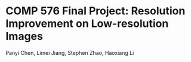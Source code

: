 # COMP 576 Final Project: Resolution Improvement on Low-resolution Images<br>
Panyi Chen, Limei Jiang, Stephen Zhao, Haoxiang Li
